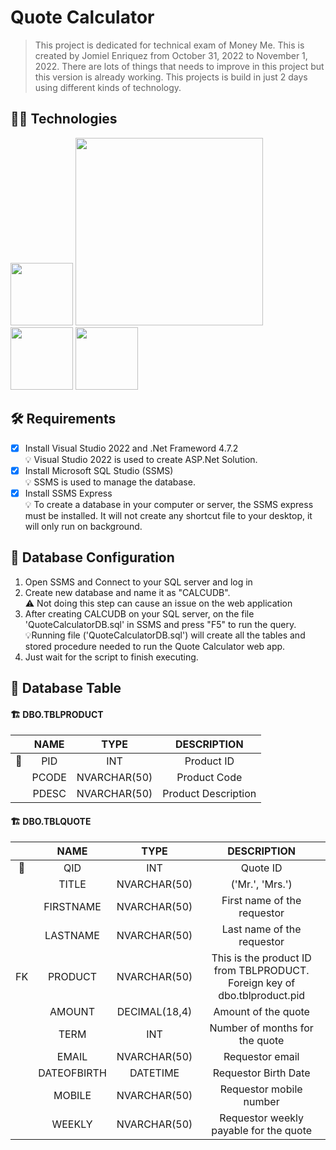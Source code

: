 # Quote Calculator
>This project is dedicated for technical exam of Money Me. This is created by Jomiel Enriquez from October 31, 2022 to November 1, 2022. There are lots of things that needs to improve in this project but this version is already working. This projects is build in just 2 days using different kinds of technology.

## :technologist: Technologies
<p float="left">
  <img src="https://venturebeat.com/wp-content/uploads/2015/10/Microsoft_.NET_Logo.svg_.png?w=1200&strip=all" width="100" />
  <img src="https://www.freepnglogos.com/uploads/html5-logo-png/html5-logo-devextreme-multi-purpose-controls-html-javascript-3.png" width="300" /> 
  <img src="https://user-images.githubusercontent.com/77730490/199245570-14b109d0-efda-4cdb-bf55-f4c21503c1de.png" width="100" /> 
  <img src="https://static.wikia.nocookie.net/logopedia/images/e/ec/Microsoft_Visual_Studio_2022.svg/revision/latest/scale-to-width-down/250?cb=20211027141551" width="100" /> 
</p>

## :hammer_and_wrench: Requirements
- [x] Install Visual Studio 2022 and .Net Frameword 4.7.2
   <br/> :bulb: Visual Studio 2022 is used to create ASP.Net Solution.
- [x] Install Microsoft SQL Studio (SSMS)
   <br/> :bulb: SSMS is used to manage the database.
- [x] Install SSMS Express
   <br/> :bulb: To create a database in your computer or server, the SSMS express must be installed. It will not create any shortcut file to your desktop, it will only run on background.

## 🔧 Database Configuration
1. Open SSMS and Connect to your SQL server and log in
2. Create new database and name it as "CALCUDB".
<br/>  ⚠️ Not doing this step can cause an issue on the web application
4. After creating CALCUDB on your SQL server, on the file 'QuoteCalculatorDB.sql' in SSMS and press "F5" to run the query.
<br/>  💡Running file ('QuoteCalculatorDB.sql') will create all the tables and stored procedure needed to run the Quote Calculator web app.
5. Just wait for the script to finish executing.

## 🚧 Database Table
   #### 🏗️ DBO.TBLPRODUCT


|         | NAME    | TYPE  |  DESCRIPTION  |
| :---:   | :---:   | :---: |  :---:        |
|🔑|PID|INT|Product ID|
||PCODE|NVARCHAR(50)|Product Code|
||PDESC|NVARCHAR(50)|Product Description |

   
   
   #### 🏗️ DBO.TBLQUOTE
   
   
||NAME|TYPE|DESCRIPTION|
|:--:|:--:|:--:|:--:|
|🔑|QID|INT|Quote ID|
||TITLE|NVARCHAR(50)|('Mr.', 'Mrs.')|
||FIRSTNAME|NVARCHAR(50)|First name of the requestor|
||LASTNAME|NVARCHAR(50)|Last name of the requestor|
|FK|PRODUCT|NVARCHAR(50)|This is the product ID from TBLPRODUCT. Foreign key of dbo.tblproduct.pid|
||AMOUNT|DECIMAL(18,4)|Amount of the quote|
||TERM|INT|Number of months for the quote|
||EMAIL|NVARCHAR(50)|Requestor email|
||DATEOFBIRTH|DATETIME|Requestor Birth Date|
||MOBILE|NVARCHAR(50)|Requestor mobile number|
||WEEKLY|NVARCHAR(50)|Requestor weekly payable for the quote|





